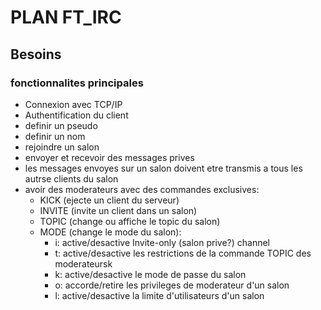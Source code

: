 
# PLAN FT_IRC

## Besoins

### fonctionnalites principales

- Connexion avec TCP/IP
- Authentification du client
- definir un pseudo
- definir un nom
- rejoindre un salon
- envoyer et recevoir des messages prives
- les messages envoyes sur un salon doivent etre transmis a tous les autrse clients du salon
- avoir des moderateurs avec des commandes exclusives:
    - KICK (ejecte un client du serveur)
    - INVITE (invite un client dans un salon)
    - TOPIC (change ou affiche le topic du salon)
    - MODE (change le mode du salon):
        - i: active/desactive Invite-only (salon prive?) channel
        - t: active/desactive les restrictions de la commande TOPIC des moderateursk
        - k: active/desactive le mode de passe du salon
        - o: accorde/retire les privileges de moderateur d'un salon
        - l: active/desactive la limite d'utilisateurs d'un salon

